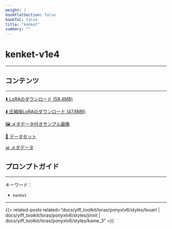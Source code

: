 ```yaml
---
weight: 1
bookFlatSection: false
bookToC: false
title: "kenket"
summary: ""
---
```


<!--markdownlint-disable MD025 MD033 -->

# kenket-v1e4

---

## コンテンツ

---

[⬇️ LoRAのダウンロード (58.4MB)](https://huggingface.co/k4d3/yiff_toolkit/resolve/main/ponyxl_loras/kenket-v1e4.safetensors?download=true)

[⬇️ 圧縮版LoRAのダウンロード (47.8MB)](https://huggingface.co/k4d3/yiff_toolkit/resolve/main/ponyxl_loras_shrunk_2/kenket-v1e4_frockpt1_th-3.55.safetensors?download=true)

[🖼️ メタデータ付きサンプル画像](https://huggingface.co/k4d3/yiff_toolkit/tree/main/static/{})

[📐 データセット](https://huggingface.co/datasets/k4d3/furry/tree/main/by_kenket)

[📊 メタデータ](https://huggingface.co/k4d3/yiff_toolkit/raw/main/ponyxl_loras/kenket-v1e4.json)

## プロンプトガイド

---

キーワード：

- `kenket`

---

<!--
HUGO_SEARCH_EXCLUDE_START
-->
{{< related-posts related="docs/yiff_toolkit/loras/ponyxlv6/styles/louart | docs/yiff_toolkit/loras/ponyxlv6/styles/jinxit | docs/yiff_toolkit/loras/ponyxlv6/styles/kame_3" >}}
<!--
HUGO_SEARCH_EXCLUDE_END
-->
